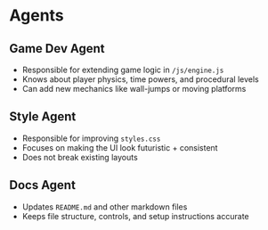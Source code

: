 # Agents

## Game Dev Agent
- Responsible for extending game logic in `/js/engine.js`
- Knows about player physics, time powers, and procedural levels
- Can add new mechanics like wall-jumps or moving platforms

## Style Agent
- Responsible for improving `styles.css`
- Focuses on making the UI look futuristic + consistent
- Does not break existing layouts

## Docs Agent
- Updates `README.md` and other markdown files
- Keeps file structure, controls, and setup instructions accurate
